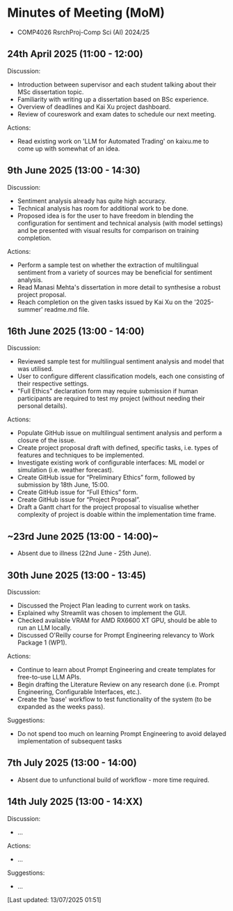 # Minutes of Meeting (MoM)
<ul>
  <li>COMP4026 RsrchProj-Comp Sci (AI)  2024/25</li>
</ul>

## 24th April 2025 (11:00 - 12:00)
Discussion:
<ul>
  <li>Introduction between supervisor and each student talking about their MSc dissertation topic.</li>
  <li>Familiarity with writing up a dissertation based on BSc experience.</li>
  <li>Overview of deadlines and Kai Xu project dashboard.</li>
  <li>Review of coureswork and exam dates to schedule our next meeting.</li>
</ul>
Actions:
<ul>
  <li>Read existing work on 'LLM for Automated Trading' on kaixu.me to come up with somewhat of an idea.</li>
</ul>

## 9th June 2025 (13:00 - 14:30)
Discussion:
<ul>
  <li>Sentiment analysis already has quite high accuracy.</li>
  <li>Technical analysis has room for additional work to be done.</li>
  <li>Proposed idea is for the user to have freedom in blending the configuration for sentiment and technical analysis (with model settings) and be presented with visual results for comparison on training completion.</li>
</ul>
Actions:
<ul>
  <li>Perform a sample test on whether the extraction of multilingual sentiment from a variety of sources may be beneficial for sentiment analysis.</li>
  <li>Read Manasi Mehta's dissertation in more detail to synthesise a robust project proposal.</li>
  <li>Reach completion on the given tasks issued by Kai Xu on the '2025-summer' readme.md file.</li>
</ul>

## 16th June 2025 (13:00 - 14:00)
Discussion:
<ul>
  <li>Reviewed sample test for multilingual sentiment analysis and model that was utilised.</li>
  <li>User to configure different classification models, each one consisting of their respective settings.</li>
  <li>"Full Ethics" declaration form may require submission if human participants are required to test my project (without needing their personal details).</li>
</ul>
Actions:
<ul>
  <li>Populate GitHub issue on multilingual sentiment analysis and perform a closure of the issue.</li>
  <li>Create project proposal draft with defined, specific tasks, i.e. types of features and techniques to be implemented.</li>
  <li>Investigate existing work of configurable interfaces: ML model or simulation (i.e. weather forecast).</li>
  <li>Create GitHub issue for “Preliminary Ethics” form, followed by submission by 18th June, 15:00.</li>
  <li>Create GitHub issue for “Full Ethics” form.</li>
  <li>Create GitHub issue for “Project Proposal”.</li>
  <li>Draft a Gantt chart for the project proposal to visualise whether complexity of project is doable within the implementation time frame.</li>
</ul>

## ~23rd June 2025 (13:00 - 14:00)~
<ul>
  <li>Absent due to illness (22nd June - 25th June).</li>
</ul>

## 30th June 2025 (13:00 - 13:45)
Discussion:
<ul>
  <li>Discussed the Project Plan leading to current work on tasks.</li>
  <li>Explained why Streamlit was chosen to implement the GUI.</li>
  <li>Checked available VRAM for AMD RX6600 XT GPU, should be able to run an LLM locally.</li>
  <li>Discussed O'Reilly course for Prompt Engineering relevancy to Work Package 1 (WP1).</li>
</ul>
Actions:
<ul>
  <li>Continue to learn about Prompt Engineering and create templates for free-to-use LLM APIs.
  <li>Begin drafting the Literature Review on any research done (i.e. Prompt Engineering, Configurable Interfaces, etc.).</li>
  <li>Create the 'base' workflow to test functionality of the system (to be expanded as the weeks pass).</li>
</ul>
Suggestions:
<ul>
  <li>Do not spend too much on learning Prompt Engineering to avoid delayed implementation of subsequent tasks</li>
</ul>

## 7th July 2025 (13:00 - 14:00)
<ul>
  <li>Absent due to unfunctional build of workflow - more time required.</li>
</ul>

## 14th July 2025 (13:00 - 14:XX)
Discussion:
<ul>
  <li>...</li>
</ul>
Actions:
<ul>
  <li>...</li>
</ul>
Suggestions:
<ul>
  <li>...</li>
</ul>

[Last updated: 13/07/2025 01:51]
